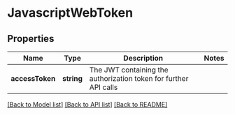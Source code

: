 # JavascriptWebToken

## Properties
Name | Type | Description | Notes
------------ | ------------- | ------------- | -------------
**accessToken** | **string** | The JWT containing the authorization token for further API calls | 

[[Back to Model list]](../README.md#documentation-for-models) [[Back to API list]](../README.md#documentation-for-api-endpoints) [[Back to README]](../README.md)


